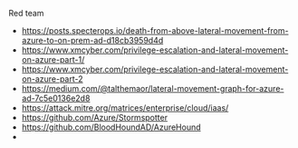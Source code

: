 Red team
- https://posts.specterops.io/death-from-above-lateral-movement-from-azure-to-on-prem-ad-d18cb3959d4d
- https://www.xmcyber.com/privilege-escalation-and-lateral-movement-on-azure-part-1/
- https://www.xmcyber.com/privilege-escalation-and-lateral-movement-on-azure-part-2
- https://medium.com/@talthemaor/lateral-movement-graph-for-azure-ad-7c5e0136e2d8
- https://attack.mitre.org/matrices/enterprise/cloud/iaas/
- https://github.com/Azure/Stormspotter
- https://github.com/BloodHoundAD/AzureHound
- 
